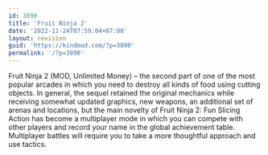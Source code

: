 ```yaml
---
id: 3890
title: 'Fruit Ninja 2'
date: '2022-11-24T07:59:04+07:00'
layout: revision
guid: 'https://kindmod.com/?p=3890'
permalink: '/?p=3890'
---
```


Fruit Ninja 2 (MOD, Unlimited Money) – the second part of one of the most popular arcades in which you need to destroy all kinds of food using cutting objects. In general, the sequel retained the original mechanics while receiving somewhat updated graphics, new weapons, an additional set of arenas and locations, but the main novelty of Fruit Ninja 2: Fun Slicing Action has become a multiplayer mode in which you can compete with other players and record your name in the global achievement table. Multiplayer battles will require you to take a more thoughtful approach and use tactics.